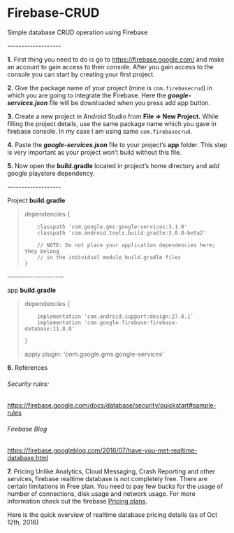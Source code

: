 # Firebase-CRUD
Simple database CRUD operation using Firebase

*-------------------*

**1.** First thing you need to do is go to https://firebase.google.com/ and make an account to gain access to their console. After you gain access to the console you can start by creating your first project.

**2.** Give the package name of your project (mine is `com.firebasecrud`) in which you are going to integrate the Firebase. Here the **_google-services.json_** file will be downloaded when you press add app button.

**3.** Create a new project in Android Studio from **File ⇒ New Project.** While filling the project details, use the same package name which you gave in firebase console. In my case I am using same `com.firebasecrud`.

**4.** Paste the **_google-services.json_** file to your project’s **app** folder. This step is very important as your project won’t build without this file.

**5.** Now open the **build.gradle** located in project’s home directory and add google playstore dependency.


*-------------------*

Project **build.gradle**


> dependencies {
> 
>         classpath 'com.google.gms:google-services:3.1.0'
>         classpath 'com.android.tools.build:gradle:3.0.0-beta2'
>
>         // NOTE: Do not place your application dependencies here; they belong
>         // in the individual module build.gradle files
>     }


*--------------------*

app **build.gradle**


> dependencies {
> 
>         implementation 'com.android.support:design:27.0.1'
>         implementation 'com.google.firebase:firebase-database:11.8.0'
>
>     }
> 
> apply plugin: 'com.google.gms.google-services'



**6.** References
###### Security rules:
https://firebase.google.com/docs/database/security/quickstart#sample-rules

######  Firebase Blog
https://firebase.googleblog.com/2016/07/have-you-met-realtime-database.html



**7.** Pricing
Unlike Analytics, Cloud Messaging, Crash Reporting and other services, firebase realtime database is not completely free. There are certain limitations in Free plan. You need to pay few bucks for the usage of number of connections, disk usage and network usage. For more information check out the firebase [Pricing plans](https://firebase.google.com/pricing/).

Here is the quick overview of realtime database pricing details (as of Oct 12th, 2016)

